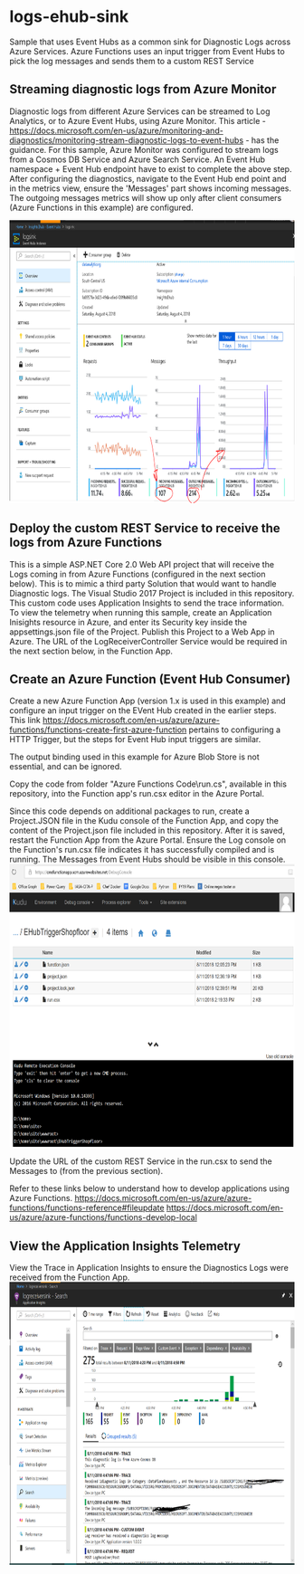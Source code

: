 # logs-ehub-sink
Sample that uses Event Hubs as a common sink for Diagnostic Logs across Azure Services. Azure Functions uses an input trigger from Event Hubs to pick the log messages and sends them to a custom REST Service

## Streaming diagnostic logs from Azure Monitor
Diagnostic logs from different Azure Services can be streamed to Log Analytics, or to Azure Event Hubs, using Azure Monitor. This article - https://docs.microsoft.com/en-us/azure/monitoring-and-diagnostics/monitoring-stream-diagnostic-logs-to-event-hubs - has the guidance.
For this sample, Azure Monitor was configured to stream logs from a Cosmos DB Service and Azure Search Service.
An Event Hub namespace + Event Hub endpoint have to exist to complete the above step.
After configuring the diagnostics, navigate to the Event Hub end point and in the metrics view, ensure the 'Messages' part shows incoming messages. The outgoing messages metrics will show up only after client consumers (Azure Functions in this example) are configured.

<img src="./images/eventhubview.PNG" alt="drawing" height="500px"/>

## Deploy the custom REST Service to receive the logs from Azure Functions
This is a simple ASP.NET Core 2.0 Web API project that will receive the Logs coming in from Azure Functions (configured in the next section below). This is to mimic a third party Solution that would want to handle Diagnostic logs.
The Visual Studio 2017 Project is included in this repository.
This custom code uses Application Insights to send the trace information. 
To view the telemetry when running this sample, create an Application Inisights resource in Azure, and enter its Security key inside the appsettings.json file of the Project. Publish this Project to a Web App in Azure. The URL of the LogReceiverController Service would be required in the next section below, in the Function App.

## Create an Azure Function (Event Hub Consumer)
Create a new Azure Function App (version 1.x is used in this example) and configure an input trigger on the EVent Hub created in the earlier steps. This link https://docs.microsoft.com/en-us/azure/azure-functions/functions-create-first-azure-function pertains to configuring a HTTP Trigger, but the steps for Event Hub input triggers are similar.

The output binding used in this example for Azure Blob Store is not essential, and can be ignored.

Copy the code from folder "Azure Functions Code\run.cs", available in this repository, into the Function app's run.csx editor in the Azure Portal.

Since this code depends on additional packages to run, create a Project.JSON file in the Kudu console of the Function App, and copy the content of the Project.json file included in this repository. After it is saved, restart the Function App from the Azure Portal.
Ensure the Log console on the Function's run.csx file indicates it has successfully compiled and is running.
The Messages from Event Hubs should be visible in this console.
<img src="./images/kuduconsole.PNG" alt="drawing" height="500px"/>

Update the URL of the custom REST Service in the run.csx to send the Messages to (from the previous section).

Refer to these links below to understand how to develop applications using Azure Functions.
https://docs.microsoft.com/en-us/azure/azure-functions/functions-reference#fileupdate
https://docs.microsoft.com/en-us/azure/azure-functions/functions-develop-local

## View the Application Insights Telemetry
View the Trace in Application Insights to ensure the Diagnostics Logs were received from the Function App.
<img src="./images/appinsights.PNG" alt="drawing" height="500px"/>
